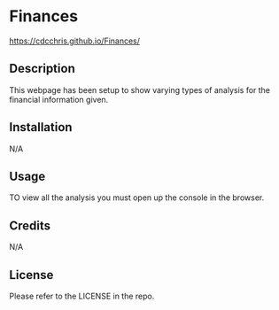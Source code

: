 # Finances

https://cdcchris.github.io/Finances/

## Description

This webpage has been setup to show varying types of analysis for the financial information given.

## Installation

N/A

## Usage

TO view all the analysis you must open up the console in the browser.

## Credits

N/A

## License

Please refer to the LICENSE in the repo.